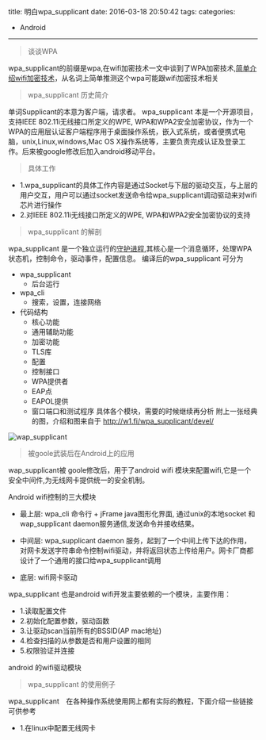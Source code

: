 title: 明白wpa_supplicant
date: 2016-03-18 20:50:42
tags:
categories:
- Android

---

> 谈谈WPA

wpa_supplicant的前缀是wpa,在wifi加密技术一文中谈到了WPA加密技术,[简单介绍wifi加密技术](http://coffee1993.github.io/2016/03/18/Wifi%E5%8A%A0%E5%AF%86%E6%8A%80%E6%9C%AF%E7%9A%84%E7%AE%80%E5%8D%95%E4%BA%86%E8%A7%A3/)，从名词上简单推测这个wpa可能跟wifi加密技术相关

<!-- more -->

> wpa_supplicant 历史简介

单词Supplicant的本意为客户端，请求者。 wpa_supplicant 本是一个开源项目，支持IEEE 802.11i无线接口所定义的WPE, WPA和WPA2安全加密协议，作为一个WPA的应用层认证客户端程序用于桌面操作系统，嵌入式系统，或者便携式电脑，unix,Linux,windows,Mac OS X操作系统等，主要负责完成认证及登录工作。后来被google修改后加入android移动平台。


> 具体工作

- 1.wpa_supplicant的具体工作内容是通过Socket与下层的驱动交互，与上层的用户交互，用户可以通过socket发送命令给wpa_supplicant调动驱动来对wifi芯片进行操作
- 2.对IEEE 802.11i无线接口所定义的WPE, WPA和WPA2安全加密协议的支持

> wpa_supplicant 的解剖

wpa_supplicant 是一个独立运行的[守护进程](www),其核心是一个消息循环，处理WPA状态机，控制命令，驱动事件，配置信息。
编译后的wpa_supplicant 可分为
- wpa_supplicant
  - 后台运行
- wpa_cli
  - 搜索，设置，连接网络
- 代码结构
  - 核心功能
  - 通用辅助功能
  - 加密功能
  - TLS库
  - 配置
  - 控制接口
  - WPA提供者
  - EAP点
  - EAPOL提供
  - 窗口端口和测试程序
具体各个模块，需要的时候继续再分析
附上一张经典的图，介绍和图来自于 http://w1.fi/wpa_supplicant/devel/

![wap_supplicant](http://w1.fi/wpa_supplicant/devel/_wpa_supplicant.png)


> 被goole武装后在Android上的应用

wap_supplicant被 goole修改后，用于了android wifi 模块来配置wifi,它是一个安全中间件,为无线网卡提供统一的安全机制。

Android wifi控制的三大模块

- 最上层: wpa_cli 命令行 + jFrame java图形化界面, 通过unix的本地socket 和 wap_supplicant daemon服务通信,发送命令并接收结果。


- 中间层: wpa_supplicant daemon 服务，起到了一个中间上传下达的作用，对网卡发送字符串命令控制wifi驱动，并将返回状态上传给用户。网卡厂商都设计了一个通用的接口给wpa_supplicant调用

- 底层:  wifi网卡驱动

wpa_supplicant 也是android wifi开发主要依赖的一个模块，主要作用：
- 1.读取配置文件
- 2.初始化配置参数，驱动函数
- 3.让驱动scan当前所有的BSSID(AP mac地址)
- 4.检查扫描的从参数是否和用户设置的相同
- 5.权限验证并连接

android 的wifi驱动模块

> wpa_supplicant 的使用例子

wpa_supplicant　在各种操作系统使用网上都有实际的教程，下面介绍一些链接可供参考
- 1.在linux中配置无线网卡
